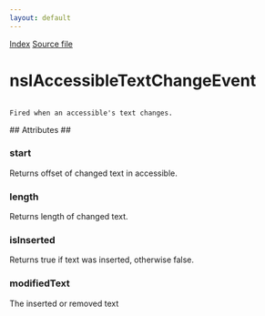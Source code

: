 ```yaml
---
layout: default
---
```

<div id='links'><a href="../index.html">Index</a>
<a href="http://dxr.mozilla.org/mozilla-central/source/accessible/interfaces/nsIAccessibleTextChangeEvent.idl">Source file</a>
</div>

# nsIAccessibleTextChangeEvent #
<code>  
Fired when an accessible's text changes.  
  
</code>
## Attributes ##

### start ###
  
Returns offset of changed text in accessible.  
  

### length ###
  
Returns length of changed text.  
  

### isInserted ###
  
Returns true if text was inserted, otherwise false.  
  

### modifiedText ###
  
The inserted or removed text  
  
